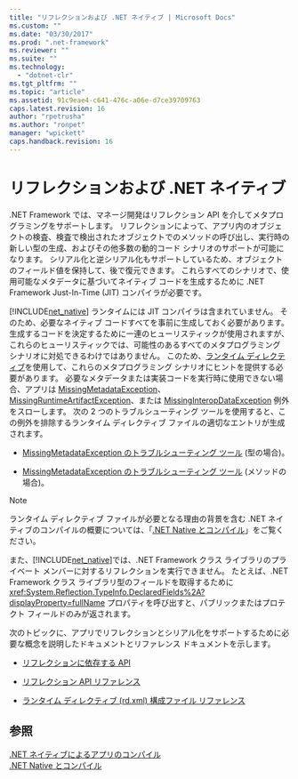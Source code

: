 ```yaml
---
title: "リフレクションおよび .NET ネイティブ | Microsoft Docs"
ms.custom: ""
ms.date: "03/30/2017"
ms.prod: ".net-framework"
ms.reviewer: ""
ms.suite: ""
ms.technology: 
  - "dotnet-clr"
ms.tgt_pltfrm: ""
ms.topic: "article"
ms.assetid: 91c9eae4-c641-476c-a06e-d7ce39709763
caps.latest.revision: 16
author: "rpetrusha"
ms.author: "ronpet"
manager: "wpickett"
caps.handback.revision: 16
---
```

# リフレクションおよび .NET ネイティブ
.NET Framework では、マネージ開発はリフレクション API を介してメタプログラミングをサポートします。  リフレクションによって、アプリ内のオブジェクトの検査、検査で検出されたオブジェクトでのメソッドの呼び出し、実行時の新しい型の生成、およびその他多数の動的コード シナリオのサポートが可能になります。  シリアル化と逆シリアル化もサポートしているため、オブジェクトのフィールド値を保持して、後で復元できます。  これらすべてのシナリオで、使用可能なメタデータに基づいてネイティブ コードを生成するために .NET Framework Just\-In\-Time \(JIT\) コンパイラが必要です。  
  
 [!INCLUDE[net_native](../../../includes/net-native-md.md)] ランタイムには JIT コンパイラは含まれていません。  そのため、必要なネイティブ コードすべてを事前に生成しておく必要があります。  生成するコードを決定するために一連のヒューリスティックが使用されますが、これらのヒューリスティックでは、可能性のあるすべてのメタプログラミング シナリオに対処できるわけではありません。  このため、[ランタイム ディレクティブ](../../../docs/framework/net-native/runtime-directives-rd-xml-configuration-file-reference.md)を使用して、これらのメタプログラミング シナリオにヒントを提供する必要があります。  必要なメタデータまたは実装コードを実行時に使用できない場合、アプリは [MissingMetadataException](../../../docs/framework/net-native/missingmetadataexception-class-net-native.md)、[MissingRuntimeArtifactException](../../../docs/framework/net-native/missingruntimeartifactexception-class-net-native.md)、または [MissingInteropDataException](../../../docs/framework/net-native/missinginteropdataexception-class-net-native.md) 例外をスローします。  次の 2 つのトラブルシューティング ツールを使用すると、この例外を排除するランタイム ディレクティブ ファイルの適切なエントリが生成されます。  
  
-   [MissingMetadataException のトラブルシューティング ツール](http://dotnet.github.io/native/troubleshooter/type.html) \(型の場合\)。  
  
-   [MissingMetadataException のトラブルシューティング ツール](http://dotnet.github.io/native/troubleshooter/method.html) \(メソッドの場合\)。  
  
> [!NOTE]
>  ランタイム ディレクティブ ファイルが必要となる理由の背景を含む .NET ネイティブのコンパイルの概要については、「[.NET Native とコンパイル](../../../docs/framework/net-native/net-native-and-compilation.md)」をご覧ください。  
  
 また、[!INCLUDE[net_native](../../../includes/net-native-md.md)]では、.NET Framework クラス ライブラリのプライベート メンバーに対するリフレクションを実行できません。  たとえば、.NET Framework クラス ライブラリ型のフィールドを取得するために <xref:System.Reflection.TypeInfo.DeclaredFields%2A?displayProperty=fullName> プロパティを呼び出すと、パブリックまたはプロテクト フィールドのみが返されます。  
  
 次のトピックに、アプリでリフレクションとシリアル化をサポートするために必要な概念を説明したドキュメントとリファレンス ドキュメントを示します。  
  
-   [リフレクションに依存する API](../../../docs/framework/net-native/apis-that-rely-on-reflection.md)  
  
-   [リフレクション API リファレンス](../../../docs/framework/net-native/net-native-reflection-api-reference.md)  
  
-   [ランタイム ディレクティブ \(rd.xml\) 構成ファイル リファレンス](../../../docs/framework/net-native/runtime-directives-rd-xml-configuration-file-reference.md)  
  
## 参照  
 [.NET ネイティブによるアプリのコンパイル](../../../docs/framework/net-native/index.md)   
 [.NET Native とコンパイル](../../../docs/framework/net-native/net-native-and-compilation.md)